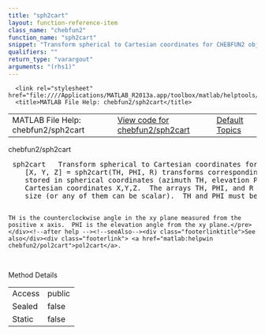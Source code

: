 ```yaml
---
title: "sph2cart"
layout: function-reference-item
class_name: "chebfun2"
function_name: "sph2cart"
snippet: "Transform spherical to Cartesian coordinates for CHEBFUN2 objects."
qualifiers: ""
return_type: "varargout"
arguments: "(rhs1)"
---
```


<html>
   <head>
      <meta http-equiv="Content-Type" content="text/html; charset=utf-8">
   
      <link rel="stylesheet" href="file:////Applications/MATLAB_R2013a.app/toolbox/matlab/helptools/private/helpwin.css">
      <title>MATLAB File Help: chebfun2/sph2cart</title>
   </head>
   <body>
      <!--Single-page help-->
      <table border="0" cellspacing="0" width="100%">
         <tr class="subheader">
            <td class="headertitle">MATLAB File Help: chebfun2/sph2cart</td>
            <td class="subheader-left"><a href="matlab:edit chebfun2/sph2cart">View code for chebfun2/sph2cart</a></td>
            <td class="subheader-right"><a href="matlab:helpwin">Default Topics</a></td>
         </tr>
      </table>
      <div class="title">chebfun2/sph2cart</div>
      <div class="helptext"><pre><!--helptext --> <span class="helptopic">sph2cart</span>   Transform spherical to Cartesian coordinates for CHEBFUN2 objects.
    [X, Y, Z] = <span class="helptopic">sph2cart</span>(TH, PHI, R) transforms corresponding elements of data
    stored in spherical coordinates (azimuth TH, elevation PHI, radius R) to
    Cartesian coordinates X,Y,Z.  The arrays TH, PHI, and R must be the same
    size (or any of them can be scalar).  TH and PHI must be in radians.
 
    TH is the counterclockwise angle in the xy plane measured from the
    positive x axis.  PHI is the elevation angle from the xy plane.</pre></div><!--after help --><!--seeAlso--><div class="footerlinktitle">See also</div><div class="footerlink"> <a href="matlab:helpwin chebfun2/pol2cart">pol2cart</a>.
</div>
      <!--Method-->
      <div class="sectiontitle">Method Details</div>
      <table class="class-details">
         <tr>
            <td class="class-detail-label">Access</td>
            <td>public</td>
         </tr>
         <tr>
            <td class="class-detail-label">Sealed</td>
            <td>false</td>
         </tr>
         <tr>
            <td class="class-detail-label">Static</td>
            <td>false</td>
         </tr>
      </table>
   </body>
</html>
